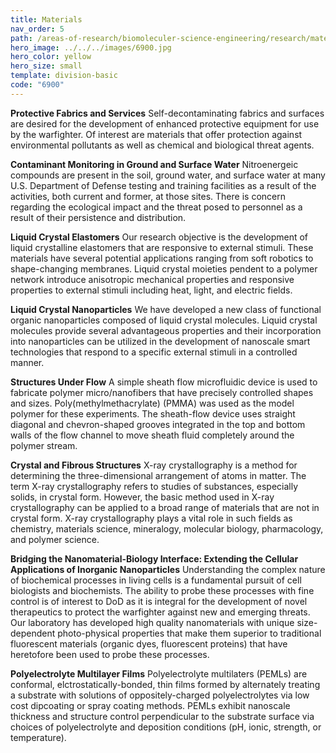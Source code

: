 ```yaml
---
title: Materials
nav_order: 5
path: /areas-of-research/biomoleculer-science-engineering/research/materials
hero_image: ../../../images/6900.jpg
hero_color: yellow
hero_size: small
template: division-basic
code: "6900"
---
```

**Protective Fabrics and Services**
Self-decontaminating fabrics and surfaces are desired for the development of enhanced protective equipment for use by the warfighter. Of interest are materials that offer protection against environmental pollutants as well as chemical and biological threat agents.

**Contaminant Monitoring in Ground and Surface Water**
Nitroenergeic compounds are present in the soil, ground water, and surface water at many U.S. Department of Defense testing and training facilities as a result of the activities, both current and former, at those sites. There is concern regarding the ecological impact and the threat posed to personnel as a result of their persistence and distribution.

**Liquid Crystal Elastomers**
Our research objective is the development of liquid crystalline elastomers that are responsive to external stimuli. These materials have several potential applications ranging from soft robotics to shape-changing membranes. Liquid crystal moieties pendent to a polymer network introduce anisotropic mechanical properties and responsive properties to external stimuli including heat, light, and electric fields.

**Liquid Crystal Nanoparticles**
We have developed a new class of functional organic nanoparticles composed of liquid crystal molecules. Liquid crystal molecules provide several advantageous properties and their incorporation into nanoparticles can be utilized in the development of nanoscale smart technologies that respond to a specific external stimuli in a controlled manner.

**Structures Under Flow**
A simple sheath flow microfluidic device is used to fabricate polymer micro/nanofibers that have precisely controlled shapes and sizes. Poly(methylmethacrylate) (PMMA) was used as the model polymer for these experiments. The sheath-flow device uses straight diagonal and chevron-shaped grooves integrated in the top and bottom walls of the flow channel to move sheath fluid completely around the polymer stream.

**Crystal and Fibrous Structures**
X-ray crystallography is a method for determining the three-dimensional arrangement of atoms in matter. The term X-ray crystallography refers to studies of substances, especially solids, in crystal form. However, the basic method used in X-ray crystallography can be applied to a broad range of materials that are not in crystal form. X-ray crystallography plays a vital role in such fields as chemistry, materials science, mineralogy, molecular biology, pharmacology, and polymer science.

**Bridging the Nanomaterial-Biology Interface: Extending the Cellular Applications of Inorganic Nanoparticles**
Understanding the complex nature of biochemical processes in living cells is a fundamental pursuit of cell biologists and biochemists. The ability to probe these processes with fine control is of interest to DoD as it is integral for the development of novel therapeutics to protect the warfighter against new and emerging threats. Our laboratory has developed high quality nanomaterials with unique size-dependent photo-physical properties that make them superior to traditional fluorescent materials (organic dyes, fluorescent proteins) that have heretofore been used to probe these processes.

**Polyelectrolyte Multilayer Films**
Polyelectrolyte multilaters (PEMLs) are conformal, elctrostatically-bonded, thin films formed by alternately treating a substrate with solutions of oppositely-charged polyelectrolytes via low cost dipcoating or spray coating methods. PEMLs exhibit nanoscale thickness and structure control perpendicular to the substrate surface via choices of polyelectrolyte and deposition conditions (pH, ionic, strength, or temperature).
